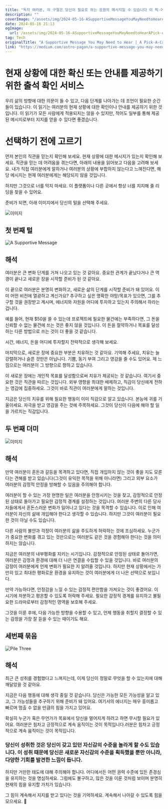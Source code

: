```yaml
---
title: "독자 여러분, 이 구절은 당신이 필요로 하는 응원의 메시지일 수 있습니다 이 픽-어-카드 타로 점이 당신에게 도움이 될 수 있을지도 모릅니다 함께 확인해 보세요"
description: ""
coverImage: "/assets/img/2024-05-16-ASupportiveMessageYouMayNeedtoHearAPick-A-CardTarotReading_0.png"
date: 2024-05-16 21:13
ogImage: 
  url: /assets/img/2024-05-16-ASupportiveMessageYouMayNeedtoHearAPick-A-CardTarotReading_0.png
tag: Tech
originalTitle: "A Supportive Message You May Need to Hear | A Pick-A-Card Tarot Reading"
link: "https://medium.com/astro-pagan/a-supportive-message-you-may-need-to-hear-a-pick-a-card-tarot-reading-e0a522703cd0"
---
```



# 현재 상황에 대한 확신 또는 안내를 제공하기 위한 출석 확인 서비스

우리 삶의 방향에 대한 의문이 들 수 있고, 다음 단계를 나아가는 데 조언이 필요한 순간들이 있습니다. 이 읽기는 여러분의 현재 상황에 대한 확인이나 안내를 제공하기 위한 것입니다. 이 읽기가 모든 사람에게 적용되지는 않을 수 있지만, 적어도 일부를 통해 제공된 메시지로부터 지지를 얻을 수 있다면 좋겠습니다.

# 선택하기 전에 고르기

먼저 본인의 직관을 믿는지 확인해 보세요. 현재 상황에 대한 메시지가 있는지 확인해 보세요. 직관을 믿는 데 어려움을 겪는다면, 아래의 내용을 읽어보고 다음을 고려해 보세요. 내가 직접 여러분에게 말하거나 여러분의 상황에 부합하지 않는다고 느껴진다면, 해당 메시지는 현재 여러분에게는 해당되지 않을 것입니다.

<div class="content-ad"></div>

하지만 그것으로 너를 막지 마세요. 이 플랫폼이나 다른 곳에서 항상 너를 지지해 줄 리딩을 찾을 수 있어요.

준비가 되면, 아래 이미지에서 당신의 털을 선택해 주세요.

![이미지](/assets/img/2024-05-16-ASupportiveMessageYouMayNeedtoHearAPick-A-CardTarotReading_0.png)

## 첫 번째 털

<div class="content-ad"></div>

![A Supportive Message](/assets/img/2024-05-16-ASupportiveMessageYouMayNeedtoHearAPick-A-CardTarotReading_1.png)

## 해석

여러분은 큰 변화 단계를 거쳐 나오고 있는 것 같아요. 중요한 관계가 끝났다거나 큰 역경이 끝나고 새로운 장을 시작할 준비가 된 것 같아요.

이 끝으로 여러분은 분명히 변화하고, 새로운 삶의 단계를 시작할 준비가 돼 있어요. 이미 어떤 비전에 열광하고 계신가요? 추구하고 싶은 명확한 야망/목표가 있으면, 그를 추구할 것을 권장받고 계시며, 에너지와 자원을 어디에 투자하고 있는지 주의해서 하라는 겁니다.

<div class="content-ad"></div>

예를 들어, 현재 $50을 쓸 수 있는데 프로젝트에 필요한 물건에는 부족하다면, 그 돈을 신뢰할 수 없는 물건에 쓰는 것은 좋지 않을 것입니다. 이 돈을 절약하거나 목표를 달성하는 다른 방법으로 쓰는 것이 더 좋을 것 같습니다.

시간, 에너지, 돈을 어디에 투자할지 전략적으로 생각해 보세요.

마지막으로, 새로운 장에 중요한 부분은 치유하는 것 같아요. 기억해 주세요, 치유는 늘 강렬하거나 슬픈 것만은 아닙니다. 기쁨, 동기 부여 그리고 영감을 줄 수도 있어요. 제 느낌으로는 여러분이 그 방향으로 향하고 있습니다.

이 새로운 장에는 개인적 목표를 달성함으로써 치유가 제공되는 것 같습니다. 여기서 중요한 것은 직관을 따르는 것입니다. 외부 영향을 최대한 배제하고, 직감이 당신에게 전하는 영감에 집중하세요. 그것이 바로 직관이 여러분에게 말하는 것입니다.

<div class="content-ad"></div>

지금은 당신의 치유를 위해 필요한 행동이 이미 직감으로 알고 있습니다. 본능에 귀를 기울이세요. 자극을 받고 영감을 주는 것에 주목하세요. 그것이 당신이 다음에 해야 할 일을 가르치는 직감입니다.

## 두 번째 더미

![이미지](/assets/img/2024-05-16-ASupportiveMessageYouMayNeedtoHearAPick-A-CardTarotReading_2.png)

## 해석

<div class="content-ad"></div>

만약 여러분이 혼돈과 갈등을 목격하고 있다면, 직접 개입하지 않는 것이 좋을 지도 모른다는 견해를 받고 있습니다(그것이 유익한 목적을 위해 아니라면) 그리고 외부 요소가 여러분의 감정적 안정을 방해할 수 있음을 주의해야 합니다.

여러분이 할 수 있는 가장 현명한 일은 여러분을 안정시키는 것을 찾고, 감정적으로 안정된 상태로 돌아가고 필요한 감정적 경계를 설정하는 것입니다. 여러분 주변의 다른 당사자들에게서 혼돈스러운 변화가 일어나고 있다는 것을 목격할 수 있습니다. 이로 인해 여러분이 자신의 삶에 개입해야 한다고 생각할 수 있습니다. 하지만 그것이 여러분이 필요한 것이 아닐 수도 있습니다.

다른 사람의 불안과 걱정이 여러분의 삶을 주도하게 허락하는 것에 조심하세요. 누군가가 중요한 변화를 겪고 있는 것만으로는 여러분도 같은 것을 경험해야 한다는 것을 의미하지는 않습니다.

지금은 여러분의 내부평화를 지키는 시기입니다. 감정적으로 안정된 상태로 돌아가면, 여러분은 감정과 환경에 대해 더 나은 연결을 수립할 수 있을 것입니다. 바로 여러분의 감정이 여러분에게 언제 변화가 필요한 지 알려줄 것입니다. 하지만 현재 상황에서는 가만히 있고 최대한 평화로운 환경을 유지하는 것이 여러분에게 더 나은 선택으로 보입니다.

<div class="content-ad"></div>

만약 가능하다면, 안정감을 느낄 수 있는 감정적 편안함을 가져오는 것이 좋겠어요. 이 시기에 차분하고 평온할 수 있도록 허락해 주세요. 필요한 감정적 경계를 유지하고 불필요한 드라마로부터 감정적인 영역을 보호해 주세요.

그것을 이룬 후에, 다음 가능한 방향을 수용할 수 있고, 언제 행동을 취할지 결정할 수 있는 감정을 가장 잘 듣을 수 있는 때이기도 해요.

## 세번째 묶음

![Pile Three](/assets/img/2024-05-16-ASupportiveMessageYouMayNeedtoHearAPick-A-CardTarotReading_3.png)

<div class="content-ad"></div>

## 해석

최근 큰 성취를 경험했다고 느껴지는데, 이제 당신이 정말로 무엇을 할 수 있는지에 대해 깨달았을 것 같아요.

지금은 다음 행동에 대해 생각 중일 것 같습니다. 당신은 가능한 모든 가능성을 알고 있고, 그 가능성들을 추구하기 위해 준비가 돼 있어요. 여기서의 에너지는 매우 흥미롭고 빠르며 멈출 수 없을 만큼의 힘을 가지고 있어요.

확실히 누군가 혹은 무언가가 목표에서 당신을 멀어지게 하려고 하면 무시할 필요가 있어요. 여러분은 힘차고 긍정적으로 계속 움직이는 것이 목적입니다.러분은 힘차고 긍정적으로 계속 움직이는 것이 목적입니다.

<div class="content-ad"></div>

### 당신이 성취한 것은 당신이 갖고 있던 자신감의 수준을 놀라게 할 수도 있습니다. 이 성취 때문에 당신은 새로운 자신감의 수준을 획득했을 뿐만 아니라, 다양한 기회를 발견한 느낌이 듭니다.

하지만 거만한 태도에 대해 주의해야 합니다. 어디에서든 어떤 권력 수준에 있든 존경심을 유지하는 것을 명심하세요. 그럼에도 불구하고, 많은 것을 이룬 것처럼 보이며 분명히 현재의 힘을 유지할 가치가 있습니다.

그 힘이 계속해서 지지를 받고 있다는 것을 기억하세요. 계속해서 나아갈 수 있도록 힘을 모으세요. 🌟